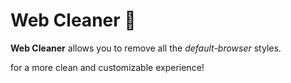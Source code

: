 # Web Cleaner 🧼

**Web Cleaner** allows you to remove all the *default-browser* styles. 

for a more clean and customizable experience!
